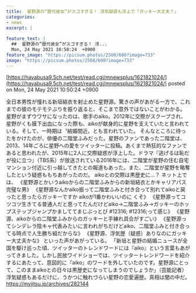 ```yaml
---
title:  星野源の“歴代彼女”がスゴすぎる！ 浮気疑惑も浮上で「ガッキー大丈夫？」  
categories:
- news
excerpt: |
  
feature_text: |
  ##  星野源の“歴代彼女”がスゴすぎる！ 浮...
  Mon, 24 May 2021 10:50:24  +0900
feature_image: "https://picsum.photos/2560/600?image=733"
image: "https://picsum.photos/2560/600?image=733"
---
```


[https://hayabusa9.5ch.net/test/read.cgi/mnewsplus/1621821024/](https://hayabusa9.5ch.net/test/read.cgi/mnewsplus/1621821024/)
posted on Mon, 24 May 2021 10:50:24  +0900

<!--more-->

全日本男性が憧れる新垣結衣を射止めた星野源。驚きの声があがる一方で、これまでの彼のモテモテぶりを振り返ると、そこまで意外ではないことがわかる。 星野がまずウワサになったのは、歌手のaiko。2012年に交際がスクープされ、星野がくも膜下出血になった際も、aikoが献身的に星野を支えていたと言われている。そして、一時期は〝結婚間近〟とも言われていた。 そんなところに待ったをかけたのが、俳優の二階堂ふみだった。星野のファンであった二階堂は、2013、14年ごろに星野への愛をツイッターに投稿。あくまで熱狂的なファンであると思われたが、2015年に2人に交際疑惑が浮上した。ドラマ『逃げるは恥だが役に立つ』（TBS系）が放送されている2016年には、二階堂が星野の住む自宅マンション付近に引っ越してきたとの報道もあった。また、二階堂が星野を略奪したという疑惑ももちあがったのだ。 aikoとの交際は黒歴史に…？ ネット上では、 《星野源とかいうaikoからの二階堂ふみからの新垣結衣とかキャリアパス完璧な男》 《星野源なんかaiko振って二階堂ふみと付き合って別れてaikoと戻ったと思ったらガッキーですか aikoが1番かわいいのに くそ》 《星野源ってコツコツ生きてる普通人だと思ってたんだけどaiko→二階堂ふみ→ガッキーのホップステップジャンプかましててまじぶっとび #12316; #12316;って感じ》 《星野源、aikoからの二階堂ふみからのガッキーと手練れ具合がすごい》 《星野源ってシンデレラ陰キャ代表みたいに言われがちだけどaiko、二階堂ふみと付き合ってる時点で人生勝ち組だからな》 《星野源、浮気歴（疑惑）ありなのにガッキー大丈夫かな》 といった声があがっている。 「新垣と星野の結婚ニュースが全国を駆け巡った頃、ツイッターのトレンドワードには『aiko』という言葉もあがってきました。しかし民放ワイドショーでは、ツイッタートレンドワードを紹介するにあたって、意図的に『aiko』のワードを外していたのです。星野源にとって、このままaikoとの日々は黒歴史になってしまうのでしょうか」（芸能記者） 浮気疑惑もあるだけに、うかつに触れづらい星野の恋愛遍歴。真相は闇の中だ。 https://myjitsu.jp/archives/282144
